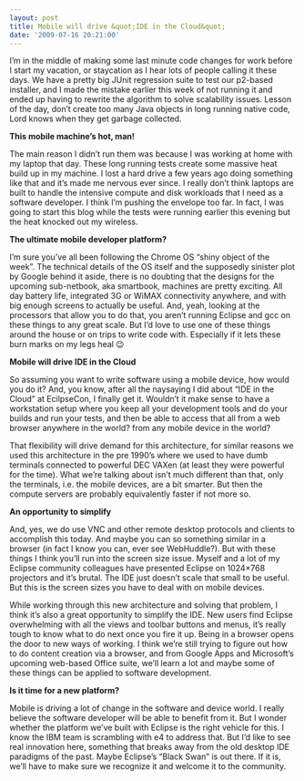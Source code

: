 ```yaml
---
layout: post
title: Mobile will drive &quot;IDE in the Cloud&quot;
date: '2009-07-16 20:21:00'
---
```



I’m in the middle of making some last minute code changes for work before I start my vacation, or staycation as I hear lots of people calling it these days. We have a pretty big JUnit regression suite to test our p2-based installer, and I made the mistake earlier this week of not running it and ended up having to rewrite the algorithm to solve scalability issues. Lesson of the day, don’t create too many Java objects in long running native code, Lord knows when they get garbage collected.

**This mobile machine’s hot, man!**

The main reason I didn’t run them was because I was working at home with my laptop that day. These long running tests create some massive heat build up in my machine. I lost a hard drive a few years ago doing something like that and it’s made me nervous ever since. I really don’t think laptops are built to handle the intensive compute and disk workloads that I need as a software developer. I think I’m pushing the envelope too far. In fact, I was going to start this blog while the tests were running earlier this evening but the heat knocked out my wireless.

**The ultimate mobile developer platform?**

I’m sure you’ve all been following the Chrome OS “shiny object of the week”. The technical details of the OS itself and the supposedly sinister plot by Google behind it aside, there is no doubting that the designs for the upcoming sub-netbook, aka smartbook, machines are pretty exciting. All day battery life, integrated 3G or WiMAX connectivity anywhere, and with big enough screens to actually be useful. And, yeah, looking at the processors that allow you to do that, you aren’t running Eclipse and gcc on these things to any great scale. But I’d love to use one of these things around the house or on trips to write code with. Especially if it lets these burn marks on my legs heal 😉

**Mobile will drive IDE in the Cloud**

So assuming you want to write software using a mobile device, how would you do it? And, you know, after all the naysaying I did about “IDE in the Cloud” at EcilpseCon, I finally get it. Wouldn’t it make sense to have a workstation setup where you keep all your development tools and do your builds and run your tests, and then be able to access that all from a web browser anywhere in the world? from any mobile device in the world?

That flexibility will drive demand for this architecture, for similar reasons we used this architecture in the pre 1990’s where we used to have dumb terminals connected to powerful DEC VAXen (at least they were powerful for the time). What we’re talking about isn’t much different than that, only the terminals, i.e. the mobile devices, are a bit smarter. But then the compute servers are probably equivalently faster if not more so.

**An opportunity to simplify**

And, yes, we do use VNC and other remote desktop protocols and clients to accomplish this today. And maybe you can so something similar in a browser (in fact I know you can, ever see WebHuddle?). But with these things I think you’ll run into the screen size issue. Myself and a lot of my Eclipse community colleagues have presented Eclipse on 1024×768 projectors and it’s brutal. The IDE just doesn’t scale that small to be useful. But this is the screen sizes you have to deal with on mobile devices.

While working through this new architecture and solving that problem, I think it’s also a great opportunity to simplify the IDE. New users find Eclipse overwhelming with all the views and toolbar buttons and menus, it’s really tough to know what to do next once you fire it up. Being in a browser opens the door to new ways of working. I think we’re still trying to figure out how to do content creation via a browser, and from Google Apps and Microsoft’s upcoming web-based Office suite, we’ll learn a lot and maybe some of these things can be applied to software development.

**Is it time for a new platform?**

Mobile is driving a lot of change in the software and device world. I really believe the software developer will be able to benefit from it. But I wonder whether the platform we’ve built with Eclipse is the right vehicle for this. I know the IBM team is scrambling with e4 to address that. But I’d like to see real innovation here, something that breaks away from the old desktop IDE paradigms of the past. Maybe Eclipse’s “Black Swan” is out there. If it is, we’ll have to make sure we recognize it and welcome it to the community.


